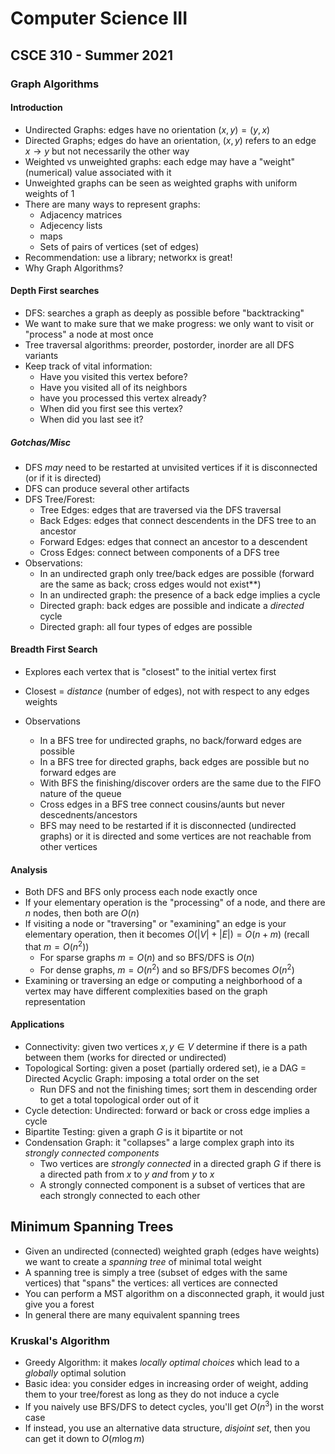 
# Computer Science III
## CSCE 310 - Summer 2021
### Graph Algorithms

#### Introduction

* Undirected Graphs: edges have no orientation $(x, y) = (y, x)$
* Directed Graphs; edges do have an orientation, $(x, y)$ refers to an edge $x \rightarrow y$ but not necessarily the other way
* Weighted vs unweighted graphs: each edge may have a "weight" (numerical) value associated with it
* Unweighted graphs can be seen as weighted graphs with uniform weights of 1
* There are many ways to represent graphs:
  * Adjacency matrices
  * Adjecency lists
  * maps
  * Sets of pairs of vertices (set of edges)
* Recommendation: use a library; networkx is great!
* Why Graph Algorithms?

#### Depth First searches

* DFS: searches a graph as deeply as possible before "backtracking"
* We want to make sure that we make progress: we only want to visit or "process" a node at most once
* Tree traversal algorithms: preorder, postorder, inorder are all DFS variants
* Keep track of vital information:
  * Have you visited this vertex before?
  * Have you visited all of its neighbors
  * have you processed this vertex already?
  * When did you first see this vertex?
  * When did you last see it?

##### Gotchas/Misc

* DFS *may* need to be restarted at unvisited vertices if it is disconnected (or if it is directed)
* DFS can produce several other artifacts
* DFS Tree/Forest:
  * Tree Edges: edges that are traversed via the DFS traversal
  * Back Edges: edges that connect descendents in the DFS tree to an ancestor
  * Forward Edges: edges that connect an ancestor to a descendent
  * Cross Edges: connect between components of a DFS tree
* Observations:
  * In an undirected graph only tree/back edges are possible (forward are the same as back; cross edges would not exist**)
  * In an undirected graph: the presence of a back edge implies a cycle
  * Directed graph: back edges are possible and indicate a *directed* cycle
  * Directed graph: all four types of edges are possible

#### Breadth First Search

* Explores each vertex that is "closest" to the initial vertex first
* Closest = *distance* (number of edges), not with respect to any edges weights

* Observations
  * In a BFS tree for undirected graphs, no back/forward edges are possible
  * In a BFS tree for directed graphs, back edges are possible but no forward edges are
  * With BFS the finishing/discover orders are the same due to the FIFO nature of the queue
  * Cross edges in a BFS tree connect cousins/aunts but never descednents/ancestors
  * BFS may need to be restarted if it is disconnected (undirected graphs) or it is directed and some vertices are not reachable from other vertices

#### Analysis

* Both DFS and BFS only process each node exactly once
* If your elementary operation is the "processing" of a node, and there are $n$ nodes, then both are $O(n)$
* If visiting a node or "traversing" or "examining" an edge is your elementary operation, then it becomes $O(|V| + |E|) = O(n + m)$ (recall that $m = O(n^2)$)
  * For sparse graphs $m = O(n)$ and so BFS/DFS is $O(n)$
  * For dense graphs, $m = O(n^2)$ and so BFS/DFS becomes $O(n^2)$
* Examining or traversing an edge or computing a neighborhood of a vertex may have different complexities based on the graph representation

#### Applications

* Connectivity: given two vertices $x, y \in V$ determine if there is a path between them (works for directed or undirected)
* Topological Sorting: given a poset (partially ordered set), ie a DAG = Directed Acyclic Graph: imposing a total order on the set
  * Run DFS and not the finishing times; sort them in descending order to get a total topological order out of it
* Cycle detection: Undirected: forward or back or cross edge implies a cycle
* Bipartite Testing: given a graph $G$ is it bipartite or not
* Condensation Graph: it "collapses" a large complex graph into its *strongly connected components*
  * Two vertices are *strongly connected* in a directed graph $G$ if there is a directed path from $x$ to $y$ *and* from $y$ to $x$
  * A strongly connected component is a subset of vertices that are each strongly connected to each other

## Minimum Spanning Trees

* Given an undirected (connected) weighted graph (edges have weights) we want to create a *spanning tree* of minimal total weight
* A spanning tree is simply a tree (subset of edges with the same vertices) that "spans" the vertices: all vertices are connected
* You can perform a MST algorithm on a disconnected graph, it would just give you a forest
* In general there are many equivalent spanning trees

### Kruskal's Algorithm

* Greedy Algorithm: it makes *locally optimal choices* which lead to a *globally* optimal solution
* Basic idea: you consider edges in increasing order of weight, adding them to your tree/forest as long as they do not induce a cycle
* If you naively use BFS/DFS to detect cycles, you'll get $O(n^3)$ in the worst case
* If instead, you use an alternative data structure, *disjoint set*, then you can get it down to $O(m\log{m})$





```text








```
